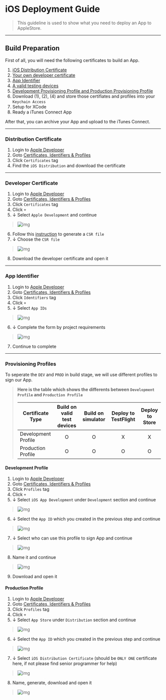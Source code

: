 # iOS Deployment Guide
> This guideline is used to show what you need to deploy an App to AppleStore.

---

## Build Preparation

First of all, you will need the following certificates to build an App.

1. [iOS Distribution Certificate](#distribution-certificate)
2. [Your own developer certificate](#developer-certificate)
3. [App Identifier](#app-identifier)
4. [A valid testing devices](#register-testing-devices)
5. [Development Provisioning Profile and Production Provisioning Profile](#provisioning-profiles)
6. Download (1), (2), (4) and store those certifiates and profiles into your `Keychain Access`
7. Setup for XCode
8. Ready a iTunes Connect App

After that, you can archive your App and upload to the iTunes Connect.

---

### Distribution Certificate

1. Login to [Apple Developer](https://developer.apple.com)
2. Goto [Certificates, Identifiers & Profiles](https://developer.apple.com/account/resources/certificates/list)
3. Click `Certificates` tag
4. Find the `iOS Distribution` and download the certificate

---

### Developer Certificate

1. Login to [Apple Developer](https://developer.apple.com)
2. Goto [Certificates, Identifiers & Profiles](https://developer.apple.com/account/resources/certificates/list)
3. Click `Certificates` tag
4. Click `+`
5. ↓ Select `Apple Development` and continue
> ![img](./img/ios-dev-cert-001.jpg)
6. Follow this [instruction](https://help.apple.com/developer-account/#/devbfa00fef7) to generate a `CSR file`
7. ↓ Choose the `CSR file`
> ![img](./img/ios-dev-cert-002.jpg)
8. Download the developer certificate and open it

---

### App Identifier

1. Login to [Apple Developer](https://developer.apple.com)
2. Goto [Certificates, Identifiers & Profiles](https://developer.apple.com/account/resources/certificates/list)
3. Click `Identifiers` tag
4. Click `+`
5. ↓ Select `App IDs`
> ![img](./img/ios-app-id-001.jpg)
6. ↓ Complete the form by project requirements
> ![img](./img/ios-app-id-002.jpg)
7. Continue to complete

---

### Provisioning Profiles

To seperate the `DEV` and `PROD` in build stage, we will use different profiles to sign our App.

> **Here is the table which shows the differents between `Development Profile` and `Production Profile`**
> 
> 
> | Certificate Type         | Build on valid test devices | Build on simulator  | Deploy to TestFlight | Deploy to Store|
> | ------------------------ |:---------------------------:|:-------------------:|:--------------------:|:--------------:|
> | Development Profile      |              O              |          O          |           X          |        X       |
> | Production Profile       |              O              |          O          |           O          |        O       |

#### Development Profile

1. Login to [Apple Developer](https://developer.apple.com)
2. Goto [Certificates, Identifiers & Profiles](https://developer.apple.com/account/resources/certificates/list)
3. Click `Profiles` tag
4. Click `+`
5. ↓ Select `iOS App Development` under `Development` section and continue
> ![img](./img/ios-dev-profile-001.jpg)
6. ↓ Select the `App ID` which you created in the previous step and continue
> ![img](./img/ios-dev-profile-002.jpg)
7. ↓ Select who can use this profile to sign App and continue
> ![img](./img/ios-dev-profile-003.jpg)
8. Name it and continue
> ![img](./img/ios-dev-profile-004.jpg)
9. Download and open it

#### Production Profile

1. Login to [Apple Developer](https://developer.apple.com)
2. Goto [Certificates, Identifiers & Profiles](https://developer.apple.com/account/resources/certificates/list)
3. Click `Profiles` tag
4. Click `+`
5. ↓ Select `App Store` under `Distribution` section and continue
> ![img](./img/ios-prod-profile-001.jpg)
6. ↓ Select the `App ID` which you created in the previous step and continue
> ![img](./img/ios-prod-profile-002.jpg)
7. ↓ Select `iOS Distribution Certificate` (should be `ONLY ONE` certificate here, if not please find senior programmer for help)
> ![img](./img/ios-prod-profile-003.jpg)
8. Name, generate, download and open it
> ![img](./img/ios-prod-profile-004.jpg)